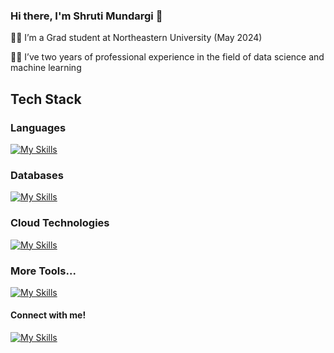 ### Hi there, I'm Shruti Mundargi 👋


👩‍🎓 I’m a Grad student at Northeastern University (May 2024)

👩‍💻 I’ve two years of professional experience in the field of data science and machine learning

## Tech Stack

### Languages
[![My Skills](https://skillicons.dev/icons?i=py,js,r,cs)]()

### Databases
[![My Skills](https://skillicons.dev/icons?i=mysql,mongodb)]()

### Cloud Technologies
[![My Skills](https://skillicons.dev/icons?i=aws,gcp,azure,kafka)]()

### More Tools...
[![My Skills](https://skillicons.dev/icons?i=git,tensorflow,pytorch,docker,flask,fastapi,heroku,postman,pinecone)]()


#### Connect with me!
[![My Skills](https://skillicons.dev/icons?i=linkedin)](https://www.linkedin.com/in/shruti-mundargi/)

